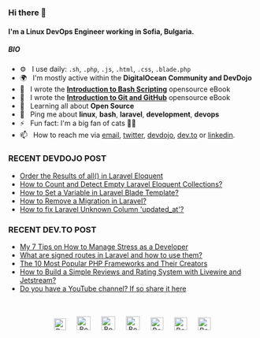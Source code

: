 ### Hi there 👋

#### I'm a Linux DevOps Engineer working in Sofia, Bulgaria.

##### BIO

- ⚙️&nbsp;&nbsp; I use daily: `.sh`, `.php`, `.js`, `.html`, `.css`, `.blade.php`
- 🌍&nbsp;&nbsp; I'm mostly active within the **DigitalOcean Community and DevDojo**
- 📖&nbsp;&nbsp; I wrote the **[Introduction to Bash Scripting](https://github.com/bobbyiliev/introduction-to-bash-scripting)** opensource eBook
- 📗&nbsp;&nbsp; I wrote the **[Introduction to Git and GitHub](https://github.com/bobbyiliev/introduction-to-git-and-github-ebook)** opensource eBook
- 🌱&nbsp;&nbsp; Learning all about **Open Source**
- 💬&nbsp;&nbsp; Ping me about **linux**, **bash**, **laravel**, **development**, **devops**
- ⚡️&nbsp;&nbsp; Fun fact: I'm a big fan of cats 🐱‍💻
- 📫&nbsp;&nbsp; How to reach me via [email], [twitter], [devdojo], [dev.to] or [linkedin].

### RECENT DEVDOJO POST

<!-- DEVDOJO:START -->
- [Order the Results of all() in Laravel Eloquent](https://devdojo.com/bobbyiliev/order-the-results-of-all-in-laravel-eloquent)
- [How to Count and Detect Empty Laravel Eloquent Collections?](https://devdojo.com/bobbyiliev/how-to-count-and-detect-empty-laravel-eloquent-collections)
- [How to Set a Variable in Laravel Blade Template?](https://devdojo.com/bobbyiliev/how-to-set-a-variable-in-laravel-blade-template)
- [How to Remove a Migration in Laravel?](https://devdojo.com/bobbyiliev/how-to-remove-a-migration-in-laravel)
- [How to fix Laravel Unknown Column &#039;updated_at&#039;?](https://devdojo.com/bobbyiliev/how-to-fix-laravel-unknown-column-updated-at)
<!-- DEVDOJO:END -->

### RECENT DEV.TO POST
<!-- BLOG-POST-LIST:START -->
- [My 7 Tips on How to Manage Stress as a Developer](https://dev.to/bobbyiliev/my-7-tips-on-how-to-manage-stress-as-a-developer-34k9)
- [What are signed routes in Laravel and how to use them?](https://dev.to/bobbyiliev/what-are-signed-routes-in-laravel-and-how-to-use-them-4kni)
- [The 10 Most Popular PHP Frameworks and Their Creators](https://dev.to/bobbyiliev/the-10-most-popular-php-frameworks-and-their-creators-475p)
- [How to Build a Simple Reviews and Rating System with Livewire and Jetstream?](https://dev.to/bobbyiliev/how-to-build-a-simple-reviews-and-rating-system-with-livewire-and-jetstream-36cj)
- [Do you have a YouTube channel? If so share it here](https://dev.to/bobbyiliev/do-you-have-a-youtube-channel-if-so-share-it-here-5f82)
<!-- BLOG-POST-LIST:END -->


<p align="center">
<br><br>
<a href="https://dev.to/bobbyiliev"> 
<img src="https://d2fltix0v2e0sb.cloudfront.net/dev-badge.svg" alt="Bobby Iliev dev to profile" width="24px"/></a>
&emsp;
<a href= "https://instagram.com/bobby.iliev">
<img src="https://img.icons8.com/ios-glyphs/256/000000/instagram-new.svg" alt="Bobby Iliev instagram profile" width="28px"/></a>
&emsp;
<a href="https://www.paypal.com/paypalme/bobbyiliev">
<img src="https://img.icons8.com/ios-glyphs/256/000000/paypal.png" alt="Bobby Iliev pay pal me profile" width="28px"/></a> 
&emsp;
<a href="https://bobbyiliev.com">
<img src="https://img.icons8.com/material/256/000000/globe--v1.png" alt="Bobby Iliev personal website" width="28px"/></a>
&emsp;
<a href="https://linkedin.com/in/bobby-iliev">
<img src="https://img.icons8.com/ios-filled/256/000000/linkedin.svg" alt="Bobby Iliev linked in profile" width="26px"/></a>
&emsp;
<a href="https://twitter.com/bobbyiliev_">
<img src="https://img.icons8.com/ios-filled/256/000000/twitter.svg" alt="Bobby Iliev twitter profile" width="26px"/></a>
&emsp;
<a href="https://youtube.com/channel/UCQWmdHTeAO0UvaNqve9udRw/">
<img src="https://img.icons8.com/ios-filled/256/000000/youtube.svg" alt="Bobby Iliev YouTube profile" width="26px"/></a>
</p>

[email]: mailto:bobby@bobbyiliev.com
[twitter]: https://twitter.com/bobbyiliev_
[devdojo]: https://devdojo.com/bobbyiliev
[dev.to]: https://dev.to/bobbyiliev
[linkedin]: https://www.linkedin.com/in/bobby-iliev
[youtube]: https://youtube.com/channel/UCQWmdHTeAO0UvaNqve9udRw/
